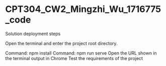 # CPT304_CW2_Mingzhi_Wu_1716775_code

Solution deployment steps

Open the terminal and enter the project root directory.

Command: npm install
Command: npm run serve
Open the URL shown in the terminal output in Chrome
Test the requirements of the project
